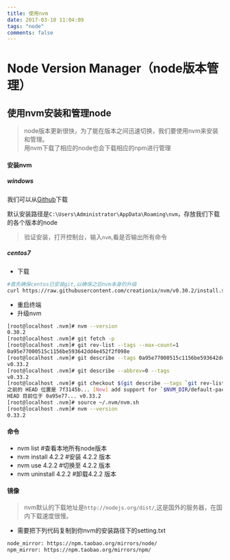 ```yaml
---
title: 使用nvm
date: 2017-03-10 11:04:09
tags: "node"
comments: false
---
```


# Node Version Manager（node版本管理）

## 使用nvm安装和管理node
> node版本更新很快，为了能在版本之间迅速切换，我们要使用nvm来安装和管理。<br>
用nvm下载了相应的node也会下载相应的npm进行管理

#### 安装nvm

##### windows

我们可以从[Github](https://github.com/coreybutler/nvm-windows)下载

默认安装路径是`C:\Users\Administrator\AppData\Roaming\nvm`，存放我们下载的各个版本的node
> 验证安装，打开控制台，输入`nvm`,看是否输出所有命令

##### centos7

- 下载
```bash
#首先确保centos已安装git,以确保之后nvm本身的升级
curl https://raw.githubusercontent.com/creationix/nvm/v0.30.2/install.sh | bash
```
- 重启终端
- 升级nvm
```bash
[root@localhost .nvm]# nvm --version
0.30.2
[root@localhost .nvm]# git fetch -p
[root@localhost .nvm]# git rev-list --tags --max-count=1
0a95e77000515c1156be593642dd4e452f2f098e
[root@localhost .nvm]# git describe --tags 0a95e77000515c1156be593642dd4e452f2f098e
v0.33.2
[root@localhost .nvm]# git describe --abbrev=0 --tags
v0.33.2
[root@localhost .nvm]# git checkout $(git describe --tags `git rev-list --tags --max-count=1`)
之前的 HEAD 位置是 7f3145b... [New] add support for `$NVM_DIR/default-packages` file
HEAD 目前位于 0a95e77... v0.33.2
[root@localhost .nvm]# source ~/.nvm/nvm.sh
[root@localhost .nvm]# nvm --version
0.33.2
```


#### 命令
- nvm list   #查看本地所有node版本
- nvm install 4.2.2   #安装 4.2.2 版本
- nvm use 4.2.2    #切换至 4.2.2 版本
- nvm uninstall 4.2.2    #卸载4.2.2 版本

#### 镜像
> nvm默认的下载地址是`http://nodejs.org/dist/`,这是国外的服务器，在国内下载速度很慢。

- 需要把下列代码复制到你nvm的安装路径下的setting.txt
```bash
node_mirror: https://npm.taobao.org/mirrors/node/
npm_mirror: https://npm.taobao.org/mirrors/npm/
```
